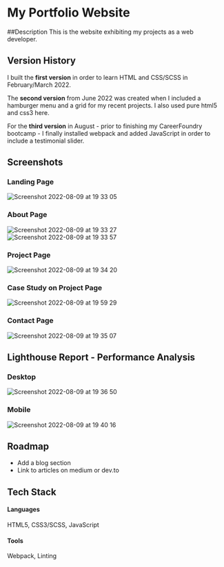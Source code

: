 
# My Portfolio Website

##Description
This is the website exhibiting my projects as a web developer.

## Version History
I built the **first version** in order to learn HTML and CSS/SCSS in February/March 2022.

The **second version** from June 2022 was created when I included a hamburger menu and a grid for my recent projects. I also used pure html5 and css3 here. 

For the **third version** in August - prior to finishing my CareerFoundry bootcamp - I finally installed webpack and added JavaScript in order to include a testimonial slider.

## Screenshots

### Landing Page
![Screenshot 2022-08-09 at 19 33 05](https://user-images.githubusercontent.com/99111208/183721251-68d52bdf-41eb-4cac-9bb4-27ceedb1e29f.png)

### About Page
![Screenshot 2022-08-09 at 19 33 27](https://user-images.githubusercontent.com/99111208/183721383-5f14cd8c-1778-4c35-8519-3f79c1730c93.png)
![Screenshot 2022-08-09 at 19 33 57](https://user-images.githubusercontent.com/99111208/183721476-415378e0-6872-496a-a3c4-ddce14962892.png)

### Project Page
![Screenshot 2022-08-09 at 19 34 20](https://user-images.githubusercontent.com/99111208/183721550-a770ef37-c6bb-4ed5-a2c7-df84a1c5c85f.png)

### Case Study on Project Page
![Screenshot 2022-08-09 at 19 59 29](https://user-images.githubusercontent.com/99111208/183726169-c3852d90-16f1-4357-8fc4-950d77a7f121.png)

### Contact Page
![Screenshot 2022-08-09 at 19 35 07](https://user-images.githubusercontent.com/99111208/183721691-e54d396c-5093-4eff-97fe-4fe752d5f008.png)

## Lighthouse Report - Performance Analysis

### Desktop
![Screenshot 2022-08-09 at 19 36 50](https://user-images.githubusercontent.com/99111208/183721998-8acb5cc3-0599-48a3-b76e-cf329f83eb67.png)

### Mobile
![Screenshot 2022-08-09 at 19 40 16](https://user-images.githubusercontent.com/99111208/183722601-2b65fb81-00e6-4dcf-9450-5c2f4bfba9d7.png)
## Roadmap

- Add a blog section
- Link to articles on medium or dev.to



## Tech Stack

#### Languages
HTML5, CSS3/SCSS, JavaScript

#### Tools
Webpack, Linting

